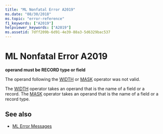 ```yaml
---
title: "ML Nonfatal Error A2019"
ms.date: "08/30/2018"
ms.topic: "error-reference"
f1_keywords: ["A2019"]
helpviewer_keywords: ["A2019"]
ms.assetid: 7dff209b-6d91-4e39-88a3-5d6329bac537
---
```

# ML Nonfatal Error A2019

**operand must be RECORD type or field**

The operand following the [WIDTH](../../assembler/masm/operator-width.md) or [MASK](../../assembler/masm/operator-mask.md) operator was not valid.

The [WIDTH](../../assembler/masm/operator-width.md) operator takes an operand that is the name of a field or a record. The [MASK](../../assembler/masm/operator-mask.md) operator takes an operand that is the name of a field or a record type.

## See also

- [ML Error Messages](../../assembler/masm/ml-error-messages.md)
